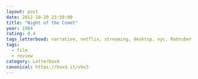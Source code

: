 ```yaml
---
layout: post 
date: 2012-10-20 23:59:00
title: "Night of the Comet"
year: 1984
rating: 0.4
tags_letterboxd: narrative, netflix, streaming, desktop, nyc, Robtober
tags:
  - film
  - review
category: Letterboxd
canonical: https://boxd.it/vbx3
---
```

